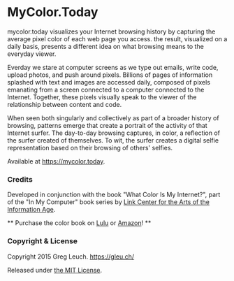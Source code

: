 # MyColor.Today

mycolor.today visualizes your Internet browsing history by capturing the average pixel color of each web page you access. the result, visualized on a daily basis, presents a different idea on what browsing means to the everyday viewer.

Everday we stare at computer screens as we type out emails, write code, upload photos, and push around pixels. Billions of pages of information splashed with text and images are accessed daily, composed of pixels emanating from a screen connected to a computer connected to the Internet. Together, these pixels visually speak to the viewer of the relationship between content and code.

When seen both singularly and collectively as part of a broader history of browsing, patterns emerge that create a portrait of the activity of that Internet surfer. The day-to-day browsing captures, in color, a reflection of the surfer created of themselves. To wit, the surfer creates a digital selfie representation based on their browsing of others' selfies.


Available at https://mycolor.today.


### Credits

Developed in conjunction with the book "What Color Is My Internet?", part of the "In My Computer" book series by [Link Center for the Arts of the Information Age](http://www.linkartcenter.eu).

** Purchase the color book on [Lulu](https://lulu.com) or [Amazon](https://amazon.com)! **


### Copyright & License

Copyright 2015 Greg Leuch. https://gleu.ch/

Released under [the MIT License](https://github.com/gleuch/my-color-today/blob/master/LICENSE.md).

